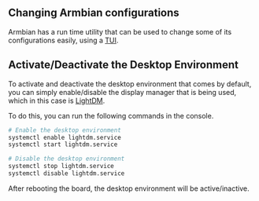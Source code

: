 
## Changing Armbian configurations

Armbian has a run time utility that can be used to change some of its configurations easily,
using a [TUI](https://en.wikipedia.org/wiki/Terminal_user_interface).

## Activate/Deactivate the Desktop Environment

To activate and deactivate the desktop environment that comes by default,
you can simply enable/disable the display manager that is being used,
which in this case is [LightDM](https://wiki.archlinux.org/index.php/LightDM).

To do this, you can run the following commands in the console.

```bash
# Enable the desktop environment
systemctl enable lightdm.service
systemctl start lightdm.service
```
```bash
# Disable the desktop environment
systemctl stop lightdm.service
systemctl disable lightdm.service
```

After rebooting the board, the desktop environment will be active/inactive.
